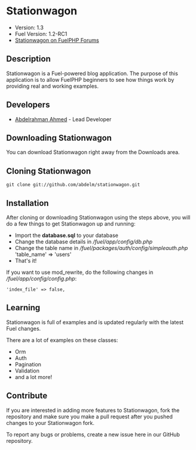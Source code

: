 # Stationwagon

* Version: 1.3
* Fuel Version: 1.2-RC1
* [Stationwagon on FuelPHP Forums](http://fuelphp.com/forums/topics/view/326)

## Description

Stationwagon is a Fuel-powered blog application. The purpose of this application is to allow FuelPHP beginners to see how things work by providing real and working examples.

## Developers

* [Abdelrahman Ahmed](http://abdel.me/) - Lead Developer

## Downloading Stationwagon

You can download Stationwagon right away from the Downloads area.

## Cloning Stationwagon

    git clone git://github.com/abdelm/stationwagon.git

## Installation

After cloning or downloading Stationwagon using the steps above, you will do a few things to get Stationwagon up and running:

- Import the **database.sql** to your database
- Change the database details in */fuel/app/config/db.php*
- Change the table name in */fuel/packages/auth/config/simpleauth.php*
  'table_name' => 'users'
- That's it!

If you want to use mod_rewrite, do the following changes in */fuel/app/config/config.php*:

    'index_file' => false,

## Learning

Stationwagon is full of examples and is updated regularly with the latest Fuel changes.

There are a lot of examples on these classes:

- Orm
- Auth
- Pagination
- Validation
- and a lot more!

## Contribute

If you are interested in adding more features to Stationwagon, fork the repository and make sure you make a pull request after you pushed changes to your Stationwagon fork.

To report any bugs or problems, create a new issue here in our GitHub repository.
